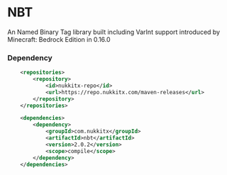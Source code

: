 # NBT
An Named Binary Tag library built including VarInt support introduced by Minecraft: Bedrock Edition in 0.16.0

### Dependency 
```xml
    <repositories>
        <repository>
            <id>nukkitx-repo</id>
            <url>https://repo.nukkitx.com/maven-releases</url>
        </repository>
    </repositories>

    <dependencies>
        <dependency>
            <groupId>com.nukkitx</groupId>
            <artifactId>nbt</artifactId>
            <version>2.0.2</version>
            <scope>compile</scope>
        </dependency>
    </dependencies>
```